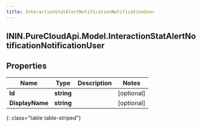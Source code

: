 ```yaml
---
title: InteractionStatAlertNotificationNotificationUser
---
```

## ININ.PureCloudApi.Model.InteractionStatAlertNotificationNotificationUser

## Properties

|Name | Type | Description | Notes|
|------------ | ------------- | ------------- | -------------|
| **Id** | **string** |  | [optional] |
| **DisplayName** | **string** |  | [optional] |
{: class="table table-striped"}


